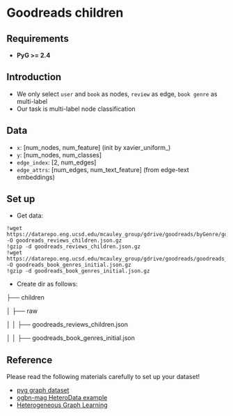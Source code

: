 # Goodreads children

## Requirements

+ **PyG >= 2.4**

## Introduction

+ We only select `user` and `book` as nodes, `review` as edge, `book genre` as multi-label
+ Our task is multi-label node classification

## Data

+ `x`: [num_nodes, num_feature] (init by xavier_uniform_)
+ `y`: [num_nodes, num_classes]
+ `edge_index`: [2, num_edges]
+ `edge_attrs`: [num_edges, num_text_feature] (from edge-text embeddings)

## Set up
+ Get data:
```
!wget https://datarepo.eng.ucsd.edu/mcauley_group/gdrive/goodreads/byGenre/goodreads_reviews_children.json.gz -O goodreads_reviews_children.json.gz
!gzip -d goodreads_reviews_children.json.gz
!wget https://datarepo.eng.ucsd.edu/mcauley_group/gdrive/goodreads/goodreads_book_genres_initial.json.gz -O goodreads_book_genres_initial.json.gz
!gzip -d goodreads_book_genres_initial.json.gz
```
+ Create dir as follows:

├── children

│  ├── raw

│  │  ├── goodreads_reviews_children.json

│  │  ├── goodreads_book_genres_initial.json

## Reference

Please read the following materials carefully to set up your dataset!

+ [pyg graph dataset](https://pytorch-geometric.readthedocs.io/en/latest/notes/create_dataset.html)
+ [ogbn-mag HeteroData example](https://pytorch-geometric.readthedocs.io/en/latest/_modules/torch_geometric/datasets/ogb_mag.html)
+ [Heterogeneous Graph Learning](https://pytorch-geometric.readthedocs.io/en/latest/notes/heterogeneous.html)
